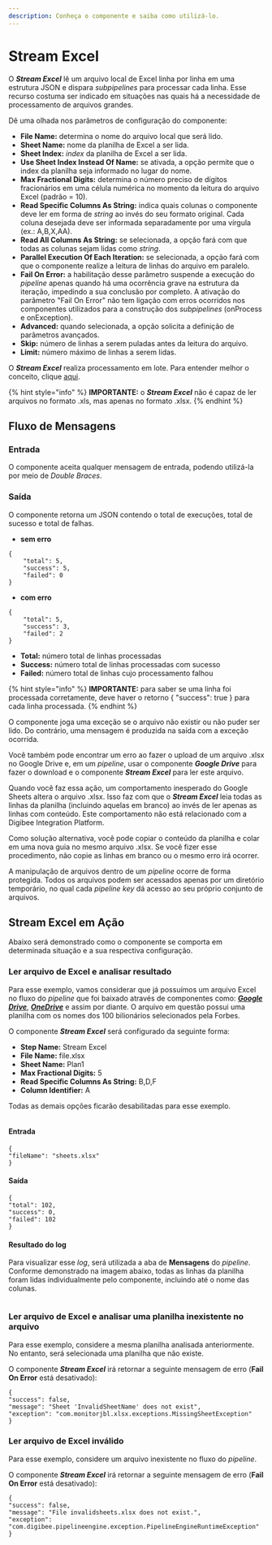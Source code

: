 ```yaml
---
description: Conheça o componente e saiba como utilizá-lo.
---
```


# Stream Excel



O _**Stream Excel**_ lê um arquivo local de Excel linha por linha em uma estrutura JSON e dispara _subpipelines_ para processar cada linha. Esse recurso costuma ser indicado em situações nas quais há a necessidade de processamento de arquivos grandes.

Dê uma olhada nos parâmetros de configuração do componente:

* **File Name:** determina o nome do arquivo local que será lido.
* **Sheet Name:** nome da planilha de Excel a ser lida.
* **Sheet Index:** _index_ da planilha de Excel a ser lida.
* **Use Sheet Index Instead Of Name:** se ativada, a opção permite que o index da planilha seja informado no lugar do nome.
* **Max Fractional Digits:** determina o número preciso de dígitos fracionários em uma célula numérica no momento da leitura do arquivo Excel (padrão = 10).
* **Read Specific Columns As String:** indica quais colunas o componente deve ler em forma de _string_ ao invés do seu formato original. Cada coluna desejada deve ser informada separadamente por uma vírgula (ex.: A,B,X,AA).
* **Read All Columns As String:** se selecionada, a opção fará com que todas as colunas sejam lidas como _string_.
* **Parallel Execution Of Each Iteration:** se selecionada, a opção fará com que o componente realize a leitura de linhas do arquivo em paralelo.
* **Fail On Error:** a habilitação desse parâmetro suspende a execução do _pipeline_ apenas quando há uma ocorrência grave na estrutura da iteração, impedindo a sua conclusão por completo. A ativação do parâmetro "Fail On Error" não tem ligação com erros ocorridos nos componentes utilizados para a construção dos _subpipelines_ (onProcess e onException).
* **Advanced:** quando selecionada, a opção solicita a definição de parâmetros avançados.
* **Skip:** número de linhas a serem puladas antes da leitura do arquivo.
* **Limit:** número máximo de linhas a serem lidas.

O _**Stream Excel**_ realiza processamento em lote. Para entender melhor o conceito, clique [aqui](../../tutoriais-e-melhores-praticas/processamento-em-lote.md).

{% hint style="info" %}
**IMPORTANTE:** o _**Stream Excel**_ não é capaz de ler arquivos no formato .xls, mas apenas no formato .xlsx.
{% endhint %}

## Fluxo de Mensagens <a href="#fluxo-de-mensagens" id="fluxo-de-mensagens"></a>

### Entrada <a href="#entrada" id="entrada"></a>

O componente aceita qualquer mensagem de entrada, podendo utilizá-la por meio de _Double Braces_.

### Saída <a href="#sada" id="sada"></a>

O componente retorna um JSON contendo o total de execuções, total de sucesso e total de falhas.

* **sem erro**

```
{
    "total": 5,
    "success": 5,
    "failed": 0
}
```

* **com erro**

```
{
    "total": 5,
    "success": 3,
    "failed": 2
}
```

* **Total:** número total de linhas processadas
* **Success:** número total de linhas processadas com sucesso
* **Failed:** número total de linhas cujo processamento falhou

{% hint style="info" %}
**IMPORTANTE:** para saber se uma linha foi processada corretamente, deve haver o retorno { "success": true } para cada linha processada.
{% endhint %}

O componente joga uma exceção se o arquivo não existir ou não puder ser lido. Do contrário, uma mensagem é produzida na saída com a exceção ocorrida.

Você também pode encontrar um erro ao fazer o upload de um arquivo .xlsx no Google Drive e, em um _pipeline_, usar o componente _**Google Drive**_ para fazer o download e o componente _**Stream Excel**_ para ler este arquivo.

Quando você faz essa ação, um comportamento inesperado do Google Sheets altera o arquivo .xlsx. Isso faz com que o _**Stream Excel**_ leia todas as linhas da planilha (incluindo aquelas em branco) ao invés de ler apenas as linhas com conteúdo. Este comportamento não está relacionado com a Digibee Integration Platform.

Como solução alternativa, você pode copiar o conteúdo da planilha e colar em uma nova guia no mesmo arquivo .xlsx. Se você fizer esse procedimento, não copie as linhas em branco ou o mesmo erro irá ocorrer.

A manipulação de arquivos dentro de um _pipeline_ ocorre de forma protegida. Todos os arquivos podem ser acessados apenas por um diretório temporário, no qual cada _pipeline key_ dá acesso ao seu próprio conjunto de arquivos.

## Stream Excel em Ação

Abaixo será demonstrado como o componente se comporta em determinada situação e a sua respectiva configuração.

### Ler arquivo de Excel e analisar resultado

Para esse exemplo, vamos considerar que já possuímos um arquivo Excel no fluxo do _pipeline_ que foi baixado através de componentes como: [_**Google Drive**_](https://docs.digibee.com/documentation/v/pt-br/components/file-storage/google-drive), [_**OneDrive**_](https://docs.digibee.com/documentation/v/pt-br/components/file-storage/onedrive) e assim por diante. O arquivo em questão possui uma planilha com os nomes dos 100 bilionários selecionados pela Forbes.

O componente _**Stream Excel**_ será configurado da seguinte forma:

* **Step Name:** Stream Excel
* **File Name:** file.xlsx
* **Sheet Name:** Plan1
* **Max Fractional Digits:** 5
* **Read Specific Columns As String:** B,D,F
* **Column Identifier:** A

Todas as demais opções ficarão desabilitadas para esse exemplo.&#x20;

<figure><img src="https://lh4.googleusercontent.com/-pvA8z_G3T8rofRlazUGDrfundDYQCHBgD-rVX__a61rRz6kQ6T291S4kYbtnkzTPu-ZrlKt-q5EE62XuMlO-x-oZtekm1kYKC5iDUCek0dMIBMsfCyOThcLHSy-RhW7QnTzpHB-xFQWcSxsAa8xgOg" alt=""><figcaption></figcaption></figure>

#### **Entrada**

```
{
"fileName": "sheets.xlsx"
}
```

#### **Saída**

```
{
"total": 102,
"success": 0,
"failed": 102
}
```

#### **Resultado do log**

Para visualizar esse _log_, será utilizada a aba de **Mensagens** do _pipeline_. Conforme demonstrado na imagem abaixo, todas as linhas da planilha foram lidas individualmente pelo componente, incluindo até o nome das colunas.

<figure><img src="https://lh4.googleusercontent.com/5Y91LjptJR4okSCt_P2b6R7mdULdExZCwUW2kyXJwBipJZFwKa7qbWzje-c0Zw-J5lLEYPWfjj6UCg46u-DaTEUUUPC2l4u1BK6GJ2f9bCPKx8PPIFObYyptQq703gApRtIcBRxvveVhg1LP3qVChpE" alt=""><figcaption></figcaption></figure>

### Ler arquivo de Excel e analisar uma planilha inexistente no arquivo

Para esse exemplo, considere a mesma planilha analisada anteriormente. No entanto, será selecionada uma planilha que não existe.

O componente _**Stream Excel**_ irá retornar a seguinte mensagem de erro (**Fail On Error** está desativado):

```
{
"success": false,
"message": "Sheet 'InvalidSheetName' does not exist",
"exception": "com.monitorjbl.xlsx.exceptions.MissingSheetException"
}
```

### **Ler arquivo de Excel inválido**

Para esse exemplo, considere um arquivo inexistente no fluxo do _pipeline_.

O componente _**Stream Excel**_ irá retornar a seguinte mensagem de erro (**Fail On Error** está desativado):

```
{
"success": false,
"message": "File invalidsheets.xlsx does not exist.",
"exception": "com.digibee.pipelineengine.exception.PipelineEngineRuntimeException"
}
```
